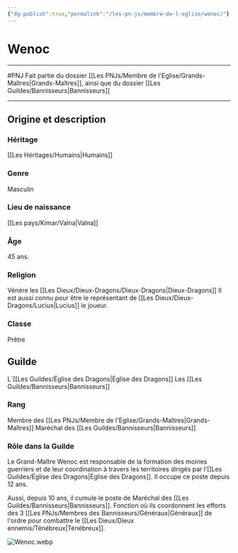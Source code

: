```yaml
---
{"dg-publish":true,"permalink":"/les-pn-js/membre-de-l-eglise/wenoc/"}
---
```


# Wenoc
---
#PNJ 
Fait partie du dossier [[Les PNJs/Membre de l'Eglise/Grands-Maîtres\|Grands-Maîtres]], ainsi que du dossier [[Les Guildes/Bannisseurs\|Bannisseurs]]

-------
## Origine et description
### Héritage
[[Les Héritages/Humains\|Humains]]
### Genre
Masculin
### Lieu de naissance
[[Les pays/Kimar/Valna\|Valna]]
### Âge
45 ans.
### Religion
Vénère les [[Les Dieux/Dieux-Dragons/Dieux-Dragons\|Dieux-Dragons]]
Il est aussi connu pour être le représentant de [[Les Dieux/Dieux-Dragons/Lucius\|Lucius]] le joueur.
### Classe
Prêtre
## Guilde
L´[[Les Guildes/Église des Dragons\|Église des Dragons]]
Les [[Les Guildes/Bannisseurs\|Bannisseurs]]
### Rang
Membre des [[Les PNJs/Membre de l'Eglise/Grands-Maîtres\|Grands-Maîtres]]
Maréchal des [[Les Guildes/Bannisseurs\|Bannisseurs]]
### Rôle dans la Guilde
Le Grand-Maître Wenoc est responsable de la formation des moines guerriers et de leur coordination à travers les territoires dirigés par l’[[Les Guildes/Église des Dragons\|Église des Dragons]]. Il occupe ce poste depuis 12 ans.

Aussi, depuis 10 ans, il cumule le poste de Maréchal des [[Les Guildes/Bannisseurs\|Bannisseurs]]. Fonction où ils coordonnent les efforts des 3 [[Les PNJs/Membres des Bannisseurs/Généraux\|Généraux]] de l'ordre pour combattre le [[Les Dieux/Dieux ennemis/Ténébreux\|Ténébreux]].

![Wenoc.webp](/img/user/_Images/_PNJs/Wenoc.webp)